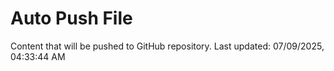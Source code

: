 # Auto Push File

Content that will be pushed to GitHub repository.
Last updated: 07/09/2025, 04:33:44 AM